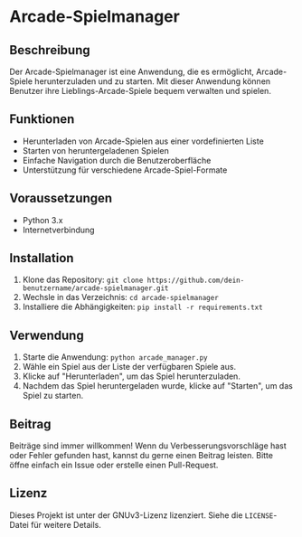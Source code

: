 # Arcade-Spielmanager

## Beschreibung
Der Arcade-Spielmanager ist eine Anwendung, die es ermöglicht, Arcade-Spiele herunterzuladen und zu starten. Mit dieser Anwendung können Benutzer ihre Lieblings-Arcade-Spiele bequem verwalten und spielen.

## Funktionen
- Herunterladen von Arcade-Spielen aus einer vordefinierten Liste
- Starten von heruntergeladenen Spielen
- Einfache Navigation durch die Benutzeroberfläche
- Unterstützung für verschiedene Arcade-Spiel-Formate

## Voraussetzungen
- Python 3.x
- Internetverbindung

## Installation
1. Klone das Repository: `git clone https://github.com/dein-benutzername/arcade-spielmanager.git`
2. Wechsle in das Verzeichnis: `cd arcade-spielmanager`
3. Installiere die Abhängigkeiten: `pip install -r requirements.txt`

## Verwendung
1. Starte die Anwendung: `python arcade_manager.py`
2. Wähle ein Spiel aus der Liste der verfügbaren Spiele aus.
3. Klicke auf "Herunterladen", um das Spiel herunterzuladen.
4. Nachdem das Spiel heruntergeladen wurde, klicke auf "Starten", um das Spiel zu starten.

## Beitrag
Beiträge sind immer willkommen! Wenn du Verbesserungsvorschläge hast oder Fehler gefunden hast, kannst du gerne einen Beitrag leisten. Bitte öffne einfach ein Issue oder erstelle einen Pull-Request.

## Lizenz
Dieses Projekt ist unter der GNUv3-Lizenz lizenziert. Siehe die `LICENSE`-Datei für weitere Details.
